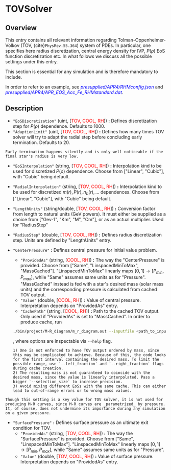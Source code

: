 # TOVSolver

## Overview

This entry contains all relevant information regarding Tolman-Oppenheimer-Volkov (TOV, {cite}`PhysRev.55.364`) system of PDEs. In particular, one specifies here radius discretization, central energy density for IVP, $P(\rho)$ EoS function discretization etc.
In what follows we discuss all the possible settings under this entry.

This section is essential for any simulation and is therefore mandatory to include.

In order to refer to an example, see <span style="color:blue">_presupplied/APR4/RHMconfig.json_</span> and <span style="color:blue">_presupplied/APR4/APR_EOS_Acc_Fe_RHMstandard.dat_</span>.

## Description

- `"EoSDiscretization"` (uint, [<span style="color:red">TOV, COOL, RH</span>]) **:** Defines discretization step for $P(\rho)$ dependence. Defaults to 1000.
- `"AdaptionLimit"` (uint, [<span style="color:red">TOV, COOL, RH</span>]) **:** Defines how many times TOV solver will try to adapt the radial step before concluding early termination. Defaults to 20.
```{warning}
Early termination happens silently and is only well noticeable if the final star's radius is very low.
```
- `"EoSInterpolation"` (string, [<span style="color:red">TOV, COOL, RH</span>]) **:** Interpolation kind to be used for discretized $P(\rho)$ dependence. Choose from ["Linear", "Cubic"], with "Cubic" being default. 
- `"RadialInterpolation"` (string, [<span style="color:red">TOV, COOL, RH</span>]) **:** Interpolation kind to be used for discretized $m(r), P(r), n_b(r), ...$ dependences. Choose from ["Linear", "Cubic"], with "Cubic" being default. 
- `"LengthUnits"` (string/double, [<span style="color:red">TOV, COOL, RH</span>]) **:** Conversion factor from length to natural units (GeV powers). It must either be supplied as a choice from ["Gev-1", "Km", "M", "Cm"], or as an actual multiplier. Used for "RadiusStep"

- `"RadiusStep"` (double, [<span style="color:red">TOV, COOL, RH</span>]) **:** Defines radius discretization step. Units are defined by "LengthUnits" entry.

- `"CenterPressure"` **:** Defines central pressure for initial value problem.
    - `"ProvidedAs"` (string, [<span style="color:red">COOL, RH</span>]) **:** The way the "CenterPressure" is provided. Choose from ["Same", "LinspacedMinToMax", "MassCached"]. "LinspacedMinToMax" linearly maps $[0,1] \rightarrow [P_{min}, P_{max}]$, while "Same" assumes same units as for "Pressure". "MassCached" instead is fed with a star's desired mass (solar mass units) and the corresponding pressure is calculated from cached TOV output.
    - `"Value"` (double, [<span style="color:red">COOL, RH</span>]) **:** Value of central pressure. Interpretation depends on "ProvidedAs" entry.
    - `"CachePath"` (string, [<span style="color:red">COOL, RH</span>]) **:** Path to the cached TOV output. Only used if "ProvidedAs" is set to "MassCached". In order to produce cache, run
    ```bash
    ./bin/project/M-R_diagram/m_r_diagram.out --inputfile <path_to_inputfile> [OPTIONS] > <path_to_cache>
    ```
    , where options are inspectable via `--help` flag.
    ```{warning}
    1) One is not enforced to have TOV output ordered by mass, since this may be complicated to achieve. Because of this, the code looks for the first interval containing the desired mass. To limit the possible range, use `--left_fraction` and `--right_fraction` flags during cache creation.
    2) The resulting mass is not guaranteed to coincide with the desired mass, since the value is linearly interpolated. Pass a bigger `--selection_size` to increase precision.
    3) Avoid mixing different EoSs with the same cache. This can either lead to out-of-range errors or to wrong mass values.
    ```

```{note}
Though this setting is a key value for TOV solver, it is not used for producing M-R curves, since M-R curves are _parametrized_ by pressure. It, of course, does not undermine its importance during any simulation on a given pressure.
```
- `"SurfacePressure"` **:** Defines surface pressure as an ultimate exit condition for TOV.
    - `"ProvidedAs"` (string, [<span style="color:red">TOV, COOL, RH</span>]) **:** The way the "SurfacePressure" is provided. Choose from ["Same", "LinspacedMinToMax"]. "LinspacedMinToMax" linearly maps $[0,1] \rightarrow [P_{min}, P_{max}]$, while "Same" assumes same units as for "Pressure".
    - `"Value"` (double, [<span style="color:red">TOV, COOL, RH</span>]) **:** Value of surface pressure. Interpretation depends on "ProvidedAs" entry.